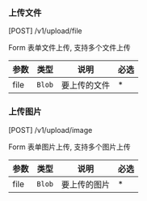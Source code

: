 ### 上传文件

[POST] /v1/upload/file

Form 表单文件上传, 支持多个文件上传

| 参数 | 类型     | 说明         | 必选 |
| ---- | -------- | ------------ | ---- |
| file | `Blob` | 要上传的文件 | \*   |

### 上传图片

[POST] /v1/upload/image

Form 表单图片上传, 支持多个图片上传

| 参数 | 类型     | 说明         | 必选 |
| ---- | -------- | ------------ | ---- |
| file | `Blob` | 要上传的图片 | \*   |